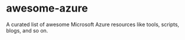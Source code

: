 # awesome-azure
A curated list of awesome Microsoft Azure resources like tools, scripts, blogs, and so on.
